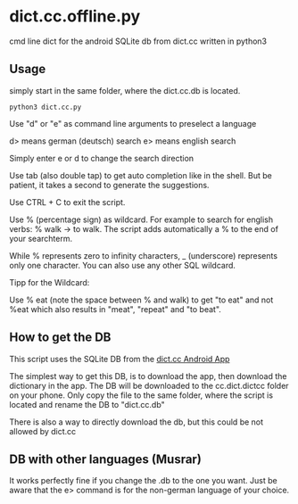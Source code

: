# dict.cc.offline.py

cmd line dict for the android SQLite db from dict.cc written in python3

## Usage

simply start in the same folder, where the dict.cc.db is located.

```shell script
python3 dict.cc.py
```

Use "d" or "e" as command line arguments to preselect a language

d> means german (deutsch) search
e> means english search

Simply enter e or d to change the search direction

Use tab (also double tap) to get auto completion like in the shell. But be patient, it takes a second to generate the suggestions.

Use CTRL + C to exit the script.

Use % (percentage sign) as wildcard. For example to search for english verbs: % walk -> to walk. The script adds automatically a % to the end of your searchterm.

While % represents zero to infinity characters, _ (underscore) represents only one character. You can also use any other SQL wildcard.

Tipp for the Wildcard:

Use % eat (note the space between % and walk) to get "to eat" and not %eat which also results in "meat", "repeat" and "to beat".

## How to get the DB

This script uses the SQLite DB from the [dict.cc Android App](https://play.google.com/store/apps/details?id=cc.dict.dictcc)

The simplest way to get this DB, is to download the app, then download the dictionary in the app.
The DB will be downloaded to the cc.dict.dictcc folder on your phone.
Only copy the file to the same folder, where the script is located and rename the DB to "dict.cc.db"

There is also a way to directly download the db, but this could be not allowed by dict.cc

## DB with other languages (Musrar)

It works perfectly fine if you change the .db to the one you want. Just be aware that the e> command is for the non-german language of your choice.
